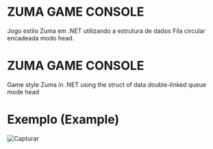 # ZUMA GAME CONSOLE
Jogo estilo Zuma em .NET utilizando a estrutura de dados Fila circular encadeada modo head.

# ZUMA GAME CONSOLE
Game style Zuma in .NET using the struct of data double-linked queue mode head

# Exemplo (Example)
![Capturar](https://user-images.githubusercontent.com/52250904/111881197-31468a80-898e-11eb-8aad-0137d48652b1.PNG)
